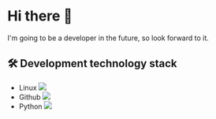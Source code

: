 # **Hi there 👋**
I'm going to be a developer in the future, so look forward to it.



## **🛠️ Development technology stack** 
- Linux <img src="https://cdn.jsdelivr.net/gh/devicons/devicon@latest/icons/linux/linux-plain.svg" />
- Github <img src="https://cdn.jsdelivr.net/gh/devicons/devicon@latest/icons/github/github-original-wordmark.svg" />
- Python <img src="https://cdn.jsdelivr.net/gh/devicons/devicon@latest/icons/python/python-original-wordmark.svg" />         


<!--
**Lukascruise/Lukascruise** is a ✨ _special_ ✨ repository because its `README.md` (this file) appears on your GitHub profile.

Here are some ideas to get you started:

- 🔭 I’m currently working on ...
- 🌱 I’m currently learning ...
- 👯 I’m looking to collaborate on ...
- 🤔 I’m looking for help with ...
- 💬 Ask me about ...
- 📫 How to reach me: ...
- 😄 Pronouns: ...
- ⚡ Fun fact: ...
-->
